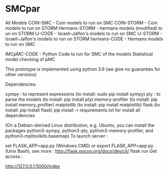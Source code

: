 # SMCpar

All Models
COIN-SMC - Coin models to run on SMC 
COIN-STORM - Coin models to run on STORM
Hermans-STORM - hermans models (modified) to un on STORM
IJ-CODE - Israeli-Jalfon's models to run on SMC
IJ-STORM - Israeli-Jalfon's models to run on STORM
hermans-CODE - Hermans models to run on SMC

IMCpMC-CODE - Python Code to run for SMC of the models 
Statistical model checking of pMC

This prototype is implemented using python 3.6 (we give no guaranties for other versions)

Dependencies:

sympy : to represent expressions (to install: sudo pip install sympy)
ply : to parse the models (to install: pip install ply)
memory-profiler (to install: pip install memory_profiler)
matplotlib (to install: pip install matplotlib)
flask (to install: pip install flask)
pip install -r requirements.txt for install all dependencies

(On a Debian-derived Linux distribution, e.g. Ubuntu, you can install the packages python3-sympy, python3-ply, python3-memory-profiler, and python3-mpltoolkits.basemap)
To launch server :

set FLASK_APP=app.py (Windows CMD) or export FLASK_APP=app.py (Unix Bash), see more : http://flask.pocoo.org/docs/dev/cli/
flask run
Get access :

http://127.0.0.1:5000/index


